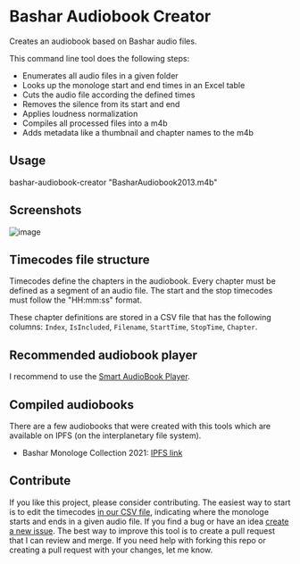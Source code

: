 # Bashar Audiobook Creator
Creates an audiobook based on Bashar audio files.

This command line tool does the following steps:
* Enumerates all audio files in a given folder
* Looks up the monologe start and end times in an Excel table
* Cuts the audio file according the defined times
* Removes the silence from its start and end
* Applies loudness normalization
* Compiles all processed files into a m4b
* Adds metadata like a thumbnail and chapter names to the m4b

## Usage
bashar-audiobook-creator "BasharAudiobook2013.m4b"

## Screenshots
![image](https://user-images.githubusercontent.com/910321/158618532-3280c513-76e4-4681-9c21-ce14c3530ad2.png)

## Timecodes file structure
Timecodes define the chapters in the audiobook. Every chapter must be defined as a segment of an audio file. The start and the stop timecodes must follow the "HH:mm:ss" format.

These chapter definitions are stored in a CSV file that has the following columns: `Index`, `IsIncluded`, `Filename`, `StartTime`, `StopTime`, `Chapter`.

## Recommended audiobook player
I recommend to use the [Smart AudioBook Player](https://play.google.com/store/apps/details?id=ak.alizandro.smartaudiobookplayer).

## Compiled audiobooks
There are a few audiobooks that were created with this tools which are available on IPFS (on the interplanetary file system).
 * Bashar Monologe Collection 2021: [IPFS link](#)

## Contribute
If you like this project, please consider contributing. 
The easiest way to start is to edit the timecodes [in our CSV file](https://github.com/andrasfuchs/bashar-audiobook-creator/blob/main/audiobook_timecodes.csv), indicating where the monologe starts and ends in a given audio file.
If you find a bug or have an idea [create a new issue](https://github.com/andrasfuchs/bashar-audiobook-creator/issues/new). The best way to improve this tool is to create a pull request that I can review and merge. If you need help with forking this repo or creating a pull request with your changes, let me know.
